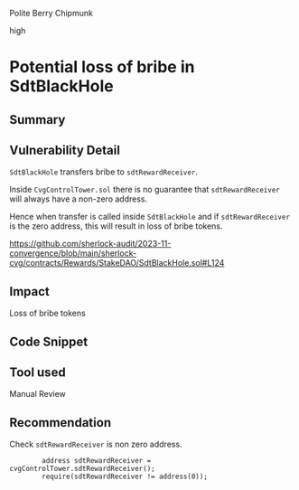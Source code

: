 Polite Berry Chipmunk

high

# Potential loss of bribe in SdtBlackHole

## Summary

## Vulnerability Detail
`SdtBlackHole` transfers bribe to `sdtRewardReceiver`.

Inside `CvgControlTower.sol` there is no guarantee that `sdtRewardReceiver` will always have a non-zero address.

Hence when transfer is called inside `SdtBlackHole` and if `sdtRewardReceiver` is the zero address, this will result in loss of bribe tokens.

https://github.com/sherlock-audit/2023-11-convergence/blob/main/sherlock-cvg/contracts/Rewards/StakeDAO/SdtBlackHole.sol#L124

## Impact

Loss of bribe tokens

## Code Snippet

## Tool used

Manual Review

## Recommendation
Check `sdtRewardReceiver` is non zero address.

```solidity
        address sdtRewardReceiver = cvgControlTower.sdtRewardReceiver();
        require(sdtRewardReceiver != address(0));

```